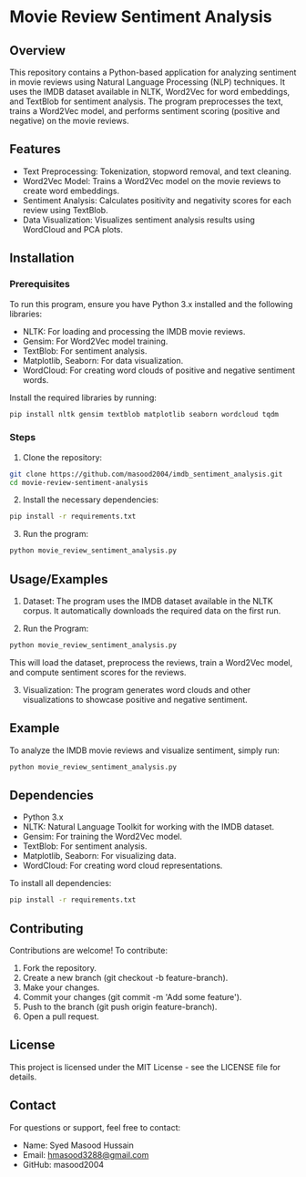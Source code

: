 # Movie Review Sentiment Analysis

## Overview

This repository contains a Python-based application for analyzing sentiment in movie reviews using Natural Language Processing (NLP) techniques. It uses the IMDB dataset available in NLTK, Word2Vec for word embeddings, and TextBlob for sentiment analysis. The program preprocesses the text, trains a Word2Vec model, and performs sentiment scoring (positive and negative) on the movie reviews.

## Features

- Text Preprocessing: Tokenization, stopword removal, and text cleaning.
- Word2Vec Model: Trains a Word2Vec model on the movie reviews to create word embeddings.
- Sentiment Analysis: Calculates positivity and negativity scores for each review using TextBlob.
- Data Visualization: Visualizes sentiment analysis results using WordCloud and PCA plots.

## Installation

### Prerequisites

To run this program, ensure you have Python 3.x installed and the following libraries:

- NLTK: For loading and processing the IMDB movie reviews.
- Gensim: For Word2Vec model training.
- TextBlob: For sentiment analysis.
- Matplotlib, Seaborn: For data visualization.
- WordCloud: For creating word clouds of positive and negative sentiment words.

Install the required libraries by running:

```bash
pip install nltk gensim textblob matplotlib seaborn wordcloud tqdm
```

### Steps

1. Clone the repository:

```bash
git clone https://github.com/masood2004/imdb_sentiment_analysis.git
cd movie-review-sentiment-analysis
```

2. Install the necessary dependencies:

```bash
pip install -r requirements.txt
```

3. Run the program:

```bash
python movie_review_sentiment_analysis.py
```

## Usage/Examples

1. Dataset: The program uses the IMDB dataset available in the NLTK corpus. It automatically downloads the required data on the first run.

2. Run the Program:

```bash
python movie_review_sentiment_analysis.py
```

This will load the dataset, preprocess the reviews, train a Word2Vec model, and compute sentiment scores for the reviews.

3. Visualization: The program generates word clouds and other visualizations to showcase positive and negative sentiment.

## Example

To analyze the IMDB movie reviews and visualize sentiment, simply run:

```bash
python movie_review_sentiment_analysis.py
```

## Dependencies

- Python 3.x
- NLTK: Natural Language Toolkit for working with the IMDB dataset.
- Gensim: For training the Word2Vec model.
- TextBlob: For sentiment analysis.
- Matplotlib, Seaborn: For visualizing data.
- WordCloud: For creating word cloud representations.

To install all dependencies:

```bash
pip install -r requirements.txt
```

## Contributing

Contributions are welcome! To contribute:

1. Fork the repository.
2. Create a new branch (git checkout -b feature-branch).
3. Make your changes.
4. Commit your changes (git commit -m 'Add some feature').
5. Push to the branch (git push origin feature-branch).
6. Open a pull request.

## License

This project is licensed under the MIT License - see the LICENSE file for details.

## Contact

For questions or support, feel free to contact:

- Name: Syed Masood Hussain
- Email: hmasood3288@gmail.com
- GitHub: masood2004
